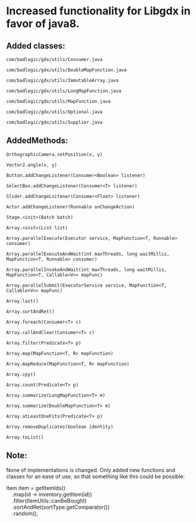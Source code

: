 # Increased functionality for Libgdx in favor of java8.

## Added classes:
`com/badlogic/gdx/utils/Consumer.java`

`com/badlogic/gdx/utils/DoubleMapFunction.java`

`com/badlogic/gdx/utils/ImmutableArray.java`

`com/badlogic/gdx/utils/LongMapFunction.java`

`com/badlogic/gdx/utils/MapFunction.java`

`com/badlogic/gdx/utils/Optional.java`

`com/badlogic/gdx/utils/Supplier.java`


## AddedMethods:
`OrthographicCamera.setPosition(x, y)`

`Vector2.angle(x, y)`

`Button.addChangeListener(Consumer<Boolean> listener)`

`SelectBox.addChangeListener(Consumer<T> listener)`

`Slider.addChangeLsitener(Consumer<Float> listener)`

`Actor.addChangeListener(Runnable onChangeAction)`

`Stage.<init>(Batch batch)`

`Array.<init>(List list)`

`Array.parallelExecute(Executor service, MapFunction<T, Runnable> consumer)`

`Array.parallelExecuteAndWait(int maxThreads, long waitMillis, MapFunction<T, Runnable> consumer)`
 
`Array.parallelInvokeAndWait(int maxThreads, long waitMillis, MapFunction<T, Callable<V>> mapFunc)`

`Array.parallelSubmit(ExecutorService service, MapFunction<T, Callable<V>> mapFunc)`

`Array.last()`

`Array.sortAndRet()`

`Array.foreach(Consumer<T> c)`

`Array.callAndClear(Consumer<T> c)`

`Array.filter(Predicate<T> p)`

`Array.map(MapFunction<T, R> mapFunction)`

`Array.mapReduce(MapFunction<T, R> mapFunction)`

`Array.cpy()`

`Array.count(Predicate<T> p)`

`Array.summarize(LongMapFunction<T> m)`

`Array.summarize(DoubleMapFunction<T> m)`

`Array.atLeastOneFits(Predicate<T> p)`

`Array.removeDuplicates(boolean identity)`

`Array.toList()`


## Note:
None of implementations is changed. Only added new functions and classes for an ease of use,
so that something like this could be possible:


Item item = getItemIds()  
    .map(id -> inventory.getItem(id))  
    .filter(ItemUtils::canBeBought)  
    .sortAndRet(sortType.getComparator())  
    .random();  
